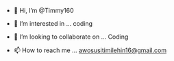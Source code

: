 - 👋 Hi, I’m @Timmy160
- 👀 I’m interested in ... coding 
  
- 💞️ I’m looking to collaborate on ... Coding 
- 📫 How to reach me ... awosusitimilehin16@gmail.com

<!---
Timmy160/Timmy160 is a ✨ special ✨ repository because its `README.md` (this file) appears on your GitHub profile.
You can click the Preview link to take a look at your changes.
--->
